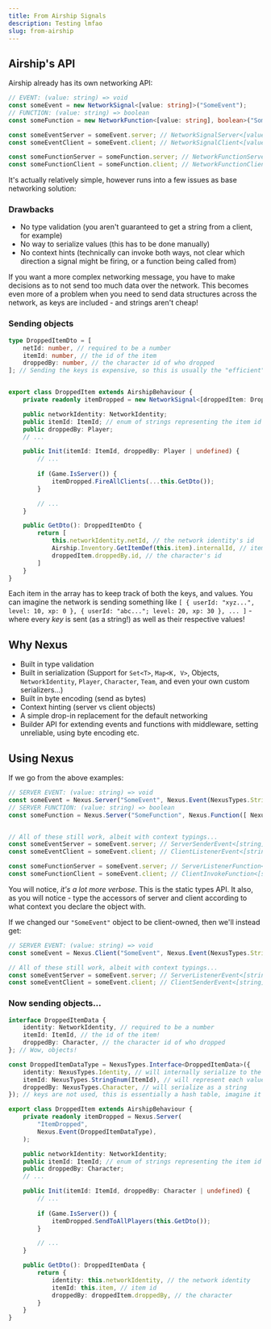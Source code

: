 ```yaml
---
title: From Airship Signals
description: Testing lmfao
slug: from-airship
---
```


## Airship's API

Airship already has its own networking API:


```ts
// EVENT: (value: string) => void
const someEvent = new NetworkSignal<[value: string]>("SomeEvent");
// FUNCTION: (value: string) => boolean
const someFunction = new NetworkFunction<[value: string], boolean>("SomeFunction"); 

const someEventServer = someEvent.server; // NetworkSignalServer<[value: string]>
const someEventClient = someEvent.client; // NetworkSignalClient<[value: string]>

const someFunctionServer = someFunction.server; // NetworkFunctionServer<[value: string], boolean>
const someFunctionClient = someFunction.client; // NetworkFunctionClient<[value: string], boolean>
```
It's actually relatively simple, however runs into a few issues as base networking solution:

### Drawbacks


- No type validation (you aren't guaranteed to get a string from a client, for example)
- No way to serialize values (this has to be done manually)
- No context hints (technically can invoke both ways, not clear which direction a signal might be firing, or a function being called from)

If you want a more complex networking message, you have to make decisions as to not send too much data over the network. This becomes even more of a problem when you need to send data structures across the network, as keys are included - and strings aren't cheap!

### Sending objects
```ts
type DroppedItemDto = [
    netId: number, // required to be a number
    itemId: number, // the id of the item
    droppedBy: number, // the character id of who dropped
]; // Sending the keys is expensive, so this is usually the "efficient" pattern for this.


export class DroppedItem extends AirshipBehaviour {
    private readonly itemDropped = new NetworkSignal<[droppedItem: DroppedItemDto]>("ItemDropped");

    public networkIdentity: NetworkIdentity;
    public itemId: ItemId; // enum of strings representing the item id
    public droppedBy: Player;
    // ...

    public Init(itemId: ItemId, droppedBy: Player | undefined) {
        // ... 
        
        if (Game.IsServer()) {
            itemDropped.FireAllClients(...this.GetDto());
        }

        // ...
    }

    public GetDto(): DroppedItemDto {
        return [
            this.networkIdentity.netId, // the network identity's id
            Airship.Inventory.GetItemDef(this.item).internalId, // item internal id
            droppedItem.droppedBy.id, // the character's id
        ]
    }
}
```

Each item in the array has to keep track of both the keys, and values. You can imagine the network is sending something like
`[ { userId: "xyz...", level: 10, xp: 0 }, { userId: "abc..."; level: 20, xp: 30 }, ... ]` - where every _key_ is sent (as a string!) as well as their respective values!


## Why Nexus
- Built in type validation
- Built in serialization (Support for `Set<T>`, `Map<K, V>`, Objects, `NetworkIdentity`, `Player`, `Character`, `Team`, and even your own custom serializers...)
- Built in byte encoding (send as bytes)
- Context hinting (server vs client objects)
- A simple drop-in replacement for the default networking
- Builder API for extending events and functions with middleware, setting unreliable, using byte encoding etc.


## Using Nexus

If we go from the above examples:

```ts
// SERVER EVENT: (value: string) => void
const someEvent = Nexus.Server("SomeEvent", Nexus.Event(NexusTypes.String));
// SERVER FUNCTION: (value: string) => boolean
const someFunction = Nexus.Server("SomeFunction", Nexus.Function([ NexusTypes.String ], NexusTypes.Boolean)); 


// All of these still work, albeit with context typings...
const someEventServer = someEvent.server; // ServerSenderEvent<[string]>
const someEventClient = someEvent.client; // ClientListenerEvent<[string]>

const someFunctionServer = someEvent.server; // ServerListenerFunction<[string], boolean>
const someFunctionClient = someEvent.client; // ClientInvokeFunction<[string], boolean>
```

You will notice, _it's a lot more verbose_. This is the static types API. It also, as you will notice - type the accessors of server and client according to what context  you declare the object with.

If we changed our `"SomeEvent"` object to be client-owned, then we'll instead get:
```ts
// SERVER EVENT: (value: string) => void
const someEvent = Nexus.Client("SomeEvent", Nexus.Event(NexusTypes.String));

// All of these still work, albeit with context typings...
const someEventServer = someEvent.server; // ServerListenerEvent<[string]>
const someEventClient = someEvent.client; // ClientSenderEvent<[string]>
```

### Now sending objects...
```ts
interface DroppedItemData { 
    identity: NetworkIdentity, // required to be a number
    itemId: ItemId, // the id of the item!
    droppedBy: Character, // the character id of who dropped
}; // Wow, objects!

const DroppedItemDataType = NexusTypes.Interface<DroppedItemData>({
    identity: NexusTypes.Identity, // will internally serialize to the id
    itemId: NexusTypes.StringEnum(ItemId), // will represent each value as a hash equiv.
    droppedBy: NexusTypes.Character, // will serialize as a string
}); // keys are not used, this is essentially a hash table, imagine it like [ 1, 2323245, 3 ]

export class DroppedItem extends AirshipBehaviour {
    private readonly itemDropped = Nexus.Server(
        "ItemDropped", 
        Nexus.Event(DroppedItemDataType),
    );

    public networkIdentity: NetworkIdentity;
    public itemId: ItemId; // enum of strings representing the item id
    public droppedBy: Character;
    // ...

    public Init(itemId: ItemId, droppedBy: Character | undefined) {
        // ... 
        
        if (Game.IsServer()) {
            itemDropped.SendToAllPlayers(this.GetDto());
        }

        // ...
    }

    public GetDto(): DroppedItemData {
        return {
            identity: this.networkIdentity, // the network identity
            itemId: this.item, // item id
            droppedBy: droppedItem.droppedBy, // the character
        }
    }
}
```